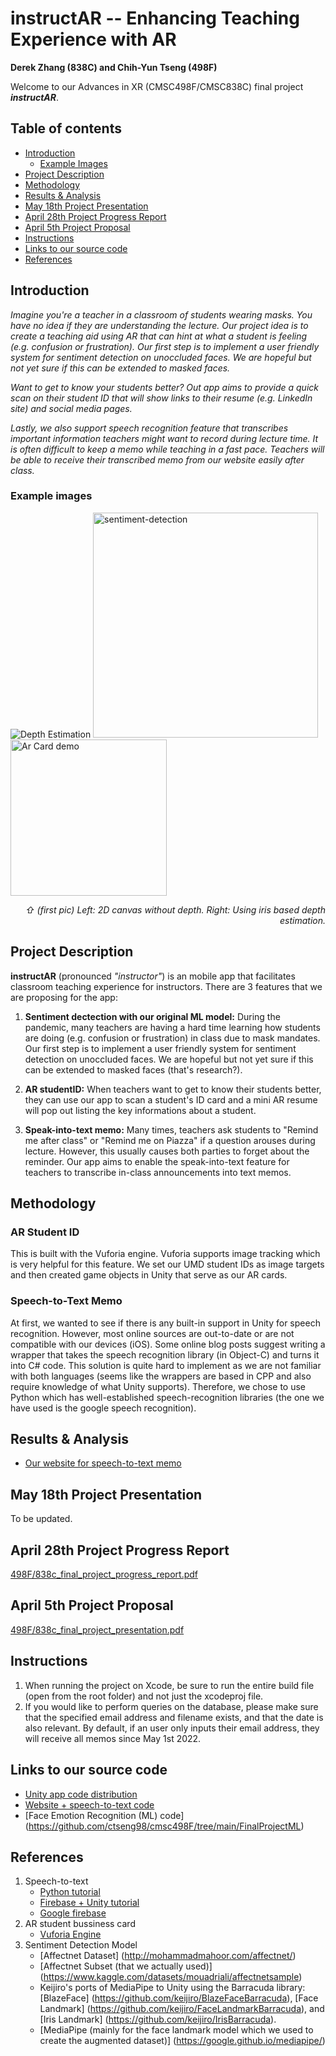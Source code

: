 # instructAR -- Enhancing Teaching Experience with AR

**Derek Zhang (838C) and Chih-Yun Tseng (498F)**

Welcome to our Advances in XR (CMSC498F/CMSC838C) final project ***instructAR***.

## Table of contents
* [Introduction](#introduction)
  * [Example Images](#ex)   
* [Project Description](#pd)
* [Methodology](#meth)
* [Results & Analysis](#res)
* [May 18th Project Presentation](#mmay)
* [April 28th Project Progress Report](#a28)
* [April 5th Project Proposal](#a5)
* [Instructions](#inst)
* [Links to our source code](#code)
* [References](#ref)

## Introduction <a name="introduction"></a>
_Imagine you're a teacher in a classroom of students wearing masks. You have no idea if they are understanding the lecture. Our project idea is to create a teaching aid using AR that can hint at what a student is feeling (e.g. confusion or frustration). Our first step is to implement a user friendly system for sentiment detection on unoccluded faces. We are hopeful but not yet sure if this can be extended to masked faces._

_Want to get to know your students better? Out app aims to provide a quick scan on their student ID that will show links to their resume (e.g. LinkedIn site) and social media pages._

_Lastly, we also support speech recognition feature that transcribes important information teachers might want to record during lecture time. It is often difficult to keep a memo while teaching in a fast pace. Teachers will be able to receive their transcribed memo from our website easily after class._

### Example images <a name="ex"></a>
<p>
  <img src="https://chromestone.github.io/Advances-In-XR/depth_estimation.gif" alt="Depth Estimation">
 <img src="https://chromestone.github.io/Advances-In-XR/example.jpg" alt="sentiment-detection" width="360" height="auto">
  <img src="https://user-images.githubusercontent.com/55725395/165830203-ad6de07b-94df-4308-84d4-e25e399afc8c.jpg" alt="Ar Card demo" width="250" height="auto">
  <div style="text-align: right;"><em>&#8679; (first pic) Left: 2D canvas without depth. Right: Using iris based depth estimation.</em></div>
</p>

## Project Description <a name="pd"></a>
**instructAR** (pronounced *"instructor"*) is an mobile app that facilitates classroom teaching experience for instructors. There are 3 features that we are proposing for the app:
1. **Sentiment dectection with our original ML model:** During the pandemic, many teachers are having a hard time learning how students are doing (e.g. confusion or frustration) in class due to mask mandates. Our first step is to implement a user friendly system for sentiment detection on unoccluded faces. We are hopeful but not yet sure if this can be extended to masked faces (that's research?).

2. **AR studentID:** When teachers want to get to know their students better, they can use our app to scan a student's ID card and a mini AR resume will pop out listing the key informations about a student.

3. **Speak-into-text memo:** Many times, teachers ask students to "Remind me after class" or "Remind me on Piazza" if a question arouses during lecture. However, this usually causes both parties to forget about the reminder. Our app aims to enable the speak-into-text feature for teachers to transcribe in-class announcements into text memos.

## Methodology <a name="meth"></a>
### AR Student ID 
This is built with the Vuforia engine. Vuforia supports image tracking which is very helpful for this feature. We set our UMD student IDs as image targets and then created game objects in Unity that serve as our AR cards. 

### Speech-to-Text Memo
At first, we wanted to see if there is any built-in support in Unity for speech recognition. However, most online sources are out-to-date or are not compatible with our devices (iOS). Some online blog posts suggest writing a wrapper that takes the speech recognition library (in Object-C) and turns it into C# code. This solution is quite hard to implement as we are not familiar with both languages (seems like the wrappers are based in CPP and also require knowledge of what Unity supports). Therefore, we chose to use Python which has well-established speech-recognition libraries (the one we have used is the google speech recognition).    



## Results & Analysis <a name="res"></a>
* [Our website for speech-to-text memo](http://instructar.pythonanywhere.com/)

## May 18th Project Presentation <a name="mmay"></a>
To be updated.

## April 28th Project Progress Report <a name="a28"></a>
[498F/838c_final_project_progress_report.pdf](https://github.com/chromestone/Advances-In-XR/files/8585267/838c_final_project_progress_report.pdf)

## April 5th Project Proposal <a name="a5"></a>
[498F/838c_final_project_presentation.pdf](https://github.com/chromestone/Advances-In-XR/files/8421427/838c_final_project_presentation.2.pdf)

## Instructions <a name="inst"></a>
1. When running the project on Xcode, be sure to run the entire build file (open from the root folder) and not just the xcodeproj file.
2. If you would like to perform queries on the database, please make sure that the specified email address and filename exists, and that the date is also relevant. By default, if an user only inputs their email address, they will receive all memos since May 1st 2022.

## Links to our source code <a name="code"></a>
* [Unity app code distribution](https://github.com/ctseng98/cmsc498F/tree/main/FinalProject%20(1))
* [Website + speech-to-text code](https://github.com/ctseng98/cmsc498F/tree/main/SpeechToText)
* [Face Emotion Recognition (ML) code] (https://github.com/ctseng98/cmsc498F/tree/main/FinalProjectML)

## References <a name="ref"></a>
1. Speech-to-text
   * [Python tutorial](https://realpython.com/python-speech-recognition/)
   * [Firebase + Unity tutorial](https://youtu.be/Cq1JVjYfRXY)
   * [Google firebase](https://firebase.google.com/docs)
2. AR student bussiness card
   * [Vuforia Engine](https://library.vuforia.com/)
3. Sentiment Detection Model
   * [Affectnet Dataset] (http://mohammadmahoor.com/affectnet/)
   * [Affectnet Subset (that we actually used)] (https://www.kaggle.com/datasets/mouadriali/affectnetsample)
   * Keijiro's ports of MediaPipe to Unity using the Barracuda library: [BlazeFace] (https://github.com/keijiro/BlazeFaceBarracuda), [Face Landmark] (https://github.com/keijiro/FaceLandmarkBarracuda), and [Iris Landmark] (https://github.com/keijiro/IrisBarracuda).
   * [MediaPipe (mainly for the face landmark model which we used to create the augmented dataset)] (https://google.github.io/mediapipe/)
